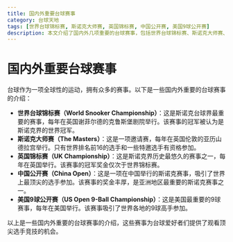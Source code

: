 ```yaml
---
title: 国内外重要台球赛事
category: 台球天地
tags: [世界台球锦标赛, 斯诺克大师赛, 英国锦标赛, 中国公开赛, 美国9球公开赛]
description: 本文介绍了国内外几项重要的台球赛事，包括世界台球锦标赛、斯诺克大师赛、英国锦标赛、中国公开赛以及美国9球公开赛。这些赛事汇聚了全球顶尖选手，为台球爱好者提供了欣赏高水平竞技的平台，是台球界不容错过的盛事。
---
```

# 国内外重要台球赛事

台球作为一项全球性的运动，拥有众多的赛事。以下是一些国内外重要的台球赛事的介绍：

- **世界台球锦标赛（World Snooker Championship）**：这是斯诺克台球界最重要的赛事，每年在英国谢菲尔德的克鲁斯堡剧院举行。该赛事的冠军被认为是斯诺克界的世界冠军。
- **斯诺克大师赛（The Masters）**：这是一项邀请赛，每年在英国伦敦的亚历山德拉宫举行。只有世界排名前16的选手和一些特邀选手有资格参加。
- **英国锦标赛（UK Championship）**：这是斯诺克界历史最悠久的赛事之一，每年在英国举行。该赛事的冠军奖金仅次于世界锦标赛。
- **中国公开赛（China Open）**：这是一项在中国举行的斯诺克赛事，吸引了世界上最顶尖的选手参加。该赛事的奖金丰厚，是亚洲地区最重要的斯诺克赛事之一。
- **美国9球公开赛（US Open 9-Ball Championship）**：这是美国最重要的9球赛事，每年在美国举行。该赛事吸引了世界各地的9球高手参加。

以上是一些国内外重要的台球赛事的介绍，这些赛事为台球爱好者们提供了观看顶尖选手竞技的机会。
